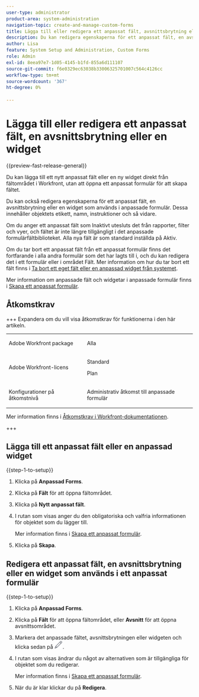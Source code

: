```yaml
---
user-type: administrator
product-area: system-administration
navigation-topic: create-and-manage-custom-forms
title: Lägga till eller redigera ett anpassat fält, avsnittsbrytning eller widget
description: Du kan redigera egenskaperna för ett anpassat fält, en avsnittsbrytning eller en widget som används i ett anpassat formulär i din Adobe Workfront-instans. Dessa innehåller objektets etikett, namn, instruktioner och så vidare.
author: Lisa
feature: System Setup and Administration, Custom Forms
role: Admin
exl-id: 8eea97e7-1d05-4145-b1fd-855a6d111107
source-git-commit: f6e0329ec63038b33006325701007c564c4126cc
workflow-type: tm+mt
source-wordcount: '367'
ht-degree: 0%

---
```


# Lägga till eller redigera ett anpassat fält, en avsnittsbrytning eller en widget

{{preview-fast-release-general}}

Du kan lägga till ett nytt anpassat fält eller en ny widget direkt från fältområdet i Workfront, utan att öppna ett anpassat formulär för att skapa fältet.

Du kan också redigera egenskaperna för ett anpassat fält, en avsnittsbrytning eller en widget som används i anpassade formulär. Dessa innehåller objektets etikett, namn, instruktioner och så vidare.

<span class="preview">Om du anger ett anpassat fält som Inaktivt utesluts det från rapporter, filter och vyer, och fältet är inte längre tillgängligt i det anpassade formulärfältbiblioteket. Alla nya fält är som standard inställda på Aktiv. </span>

Om du tar bort ett anpassat fält från ett anpassat formulär finns det fortfarande i alla andra formulär som det har lagts till i, och du kan redigera det i ett formulär eller i området Fält. Mer information om hur du tar bort ett fält finns i [Ta bort ett eget fält eller en anpassad widget från systemet](/help/quicksilver/administration-and-setup/customize-workfront/create-manage-custom-forms/delete-a-custom-field.md).

Mer information om anpassade fält och widgetar i anpassade formulär finns i [Skapa ett anpassat formulär](/help/quicksilver/administration-and-setup/customize-workfront/create-manage-custom-forms/form-designer/design-a-form/design-a-form.md).

## Åtkomstkrav

+++ Expandera om du vill visa åtkomstkrav för funktionerna i den här artikeln.

<table style="table-layout:auto"> 
 <col> 
 <col> 
 <tbody> 
  <tr> 
   <td>Adobe Workfront package</td> 
   <td><p>Alla</p></td> 
  </tr> 
  <tr> 
   <td>Adobe Workfront-licens</td> 
   <td><p>Standard</p>
       <p>Plan</p></td>
  </tr> 
  <tr> 
   <td>Konfigurationer på åtkomstnivå</td> 
   <td> <p>Administrativ åtkomst till anpassade formulär</p> </td> 
  </tr>  
 </tbody> 
</table>

Mer information finns i [Åtkomstkrav i Workfront-dokumentationen](/help/quicksilver/administration-and-setup/add-users/access-levels-and-object-permissions/access-level-requirements-in-documentation.md).

+++

## Lägga till ett anpassat fält eller en anpassad widget

{{step-1-to-setup}}

1. Klicka på **Anpassad Forms**.
1. Klicka på **Fält** för att öppna fältområdet.
1. Klicka på **Nytt anpassat fält**.
1. I rutan som visas anger du den obligatoriska och valfria informationen för objektet som du lägger till.

   Mer information finns i [Skapa ett anpassat formulär](/help/quicksilver/administration-and-setup/customize-workfront/create-manage-custom-forms/form-designer/design-a-form/design-a-form.md).

1. Klicka på **Skapa**.

## Redigera ett anpassat fält, en avsnittsbrytning eller en widget som används i ett anpassat formulär

{{step-1-to-setup}}

1. Klicka på **Anpassad Forms**.
1. Klicka på **Fält** för att öppna fältområdet, eller **Avsnitt** för att öppna avsnittsområdet.
1. Markera det anpassade fältet, avsnittsbrytningen eller widgeten och klicka sedan på ![redigeringsikonen](assets/edit-icon.png).
1. I rutan som visas ändrar du något av alternativen som är tillgängliga för objektet som du redigerar.

   Mer information finns i [Skapa ett anpassat formulär](/help/quicksilver/administration-and-setup/customize-workfront/create-manage-custom-forms/form-designer/design-a-form/design-a-form.md).

1. När du är klar klickar du på **Redigera**.

